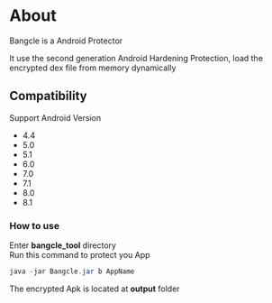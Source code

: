 
# About

Bangcle  is a Android Protector

It use  the  second generation Android Hardening Protection, load the encrypted dex file from memory dynamically

## Compatibility

Support Android Version  

- 4.4
- 5.0
- 5.1
- 6.0
- 7.0
- 7.1
- 8.0
- 8.1

### How to use

Enter **bangcle_tool** directory    
Run this command to protect you App

```java
java -jar Bangcle.jar b AppName
```

The encrypted Apk is located at **output** folder
